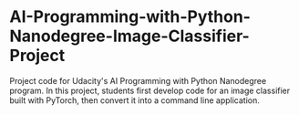 # AI-Programming-with-Python-Nanodegree-Image-Classifier-Project

Project code for Udacity's AI Programming with Python Nanodegree program. In this project, students first develop code for an image classifier built with PyTorch, then convert it into a command line application.
